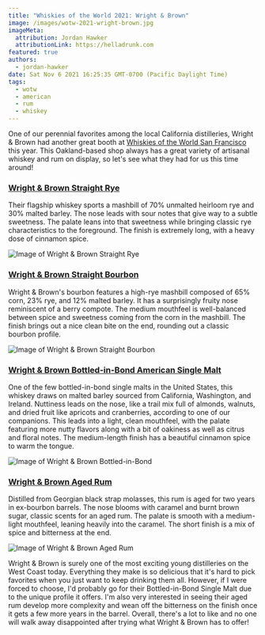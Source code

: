 ```yaml
---
title: "Whiskies of the World 2021: Wright & Brown"
image: /images/wotw-2021-wright-brown.jpg
imageMeta:
  attribution: Jordan Hawker
  attributionLink: https://helladrunk.com
featured: true
authors:
  - jordan-hawker
date: Sat Nov 6 2021 16:25:35 GMT-0700 (Pacific Daylight Time)
tags:
  - wotw
  - american
  - rum
  - whiskey
---
```


One of our perennial favorites among the local California distilleries, Wright & Brown 
had another great booth at [Whiskies of the World San Francisco](/whiskies-of-the-world-2021) 
this year. This Oakland-based shop always has a great variety of artisanal whiskey and 
rum on display, so let's see what they had for us this time around!

### <a href="https://bit.ly/hdwrightbrownryekl" target="blank">Wright & Brown Straight Rye</a>

Their flagship whiskey sports a mashbill of 70% unmalted heirloom rye and 30% malted barley.
The nose leads with sour notes that give way to a subtle sweetness. The palate leans into 
that sweetness while bringing classic rye characteristics to the foreground. The finish is 
extremely long, with a heavy dose of cinnamon spice.

![Image of Wright & Brown Straight Rye](/images/wotw-2021-wright-brown-rye.jpg)

### <a href="https://bit.ly/hdwrightbrownbourbonkl" target="blank">Wright & Brown Straight Bourbon</a>

Wright & Brown's bourbon features a high-rye mashbill composed of 65% corn, 23% rye, and 12%
malted barley. It has a surprisingly fruity nose reminiscent of a berry compote. The medium 
mouthfeel is well-balanced between spice and sweetness coming from the corn in the mashbill. 
The finish brings out a nice clean bite on the end, rounding out a classic bourbon profile.

![Image of Wright & Brown Straight Bourbon](/images/wotw-2021-wright-brown-bourbon.jpg)

### <a href="https://bit.ly/hdwrightbrownbib" target="blank">Wright & Brown Bottled-in-Bond American Single Malt</a>

One of the few bottled-in-bond single malts in the United States, this whiskey draws on 
malted barley sourced from California, Washington, and Ireland. Nuttiness leads on the nose, 
like a trail mix full of almonds, walnuts, and dried fruit like apricots and cranberries, 
according to one of our companions. This leads into a light, clean mouthfeel, with the palate 
featuring more nutty flavors along with a bit of oakiness as well as citrus and floral notes. 
The medium-length finish has a beautiful cinnamon spice to warm the tongue. 

![Image of Wright & Brown Bottled-in-Bond](/images/wotw-2021-wright-brown-bib.jpg)

### <a href="https://bit.ly/hdwrightbrownrumkl" target="blank">Wright & Brown Aged Rum</a>

Distilled from Georgian black strap molasses, this rum is aged for two years in ex-bourbon
barrels. The nose blooms with caramel and burnt brown sugar, classic scents for an aged rum. 
The palate is smooth with a medium-light mouthfeel, leaning heavily into the caramel. The 
short finish is a mix of spice and bitterness at the end.

![Image of Wright & Brown Aged Rum](/images/wotw-2021-wright-brown-rum.jpg)

Wright & Brown is surely one of the most exciting young distilleries on the West Coast today. 
Everything they make is so delicious that it's hard to pick favorites when you just want to 
keep drinking them all. However, if I were forced to choose, I'd probably go for their 
Bottled-in-Bond Single Malt due to the unique profile it offers. I'm also very interested in 
seeing their aged rum develop more complexity and wean off the bitterness on the finish
once it gets a few more years in the barrel. Overall, there's a lot to like and no one will 
walk away disappointed after trying what Wright & Brown has to offer!
